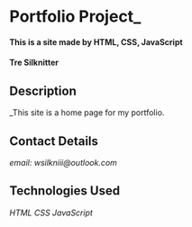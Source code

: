 # Portfolio Project_

#### This is a site made by HTML, CSS, JavaScript

#### Tre Silknitter

## Description

_This site is a home page for my portfolio.


## Contact Details

_email: wsilkniii@outlook.com_

## Technologies Used

_HTML_
_CSS_
_JavaScript_
